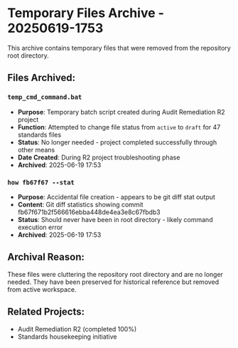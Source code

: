 # Temporary Files Archive - 20250619-1753

This archive contains temporary files that were removed from the repository root directory.

## Files Archived:

### `temp_cmd_command.bat`
- **Purpose**: Temporary batch script created during Audit Remediation R2 project
- **Function**: Attempted to change file status from `active` to `draft` for 47 standards files
- **Status**: No longer needed - project completed successfully through other means
- **Date Created**: During R2 project troubleshooting phase
- **Archived**: 2025-06-19 17:53

### `how fb67f67 --stat`
- **Purpose**: Accidental file creation - appears to be git diff stat output
- **Content**: Git diff statistics showing commit fb67f671b2f566616ebba448de4ea3e8c67fbdb3
- **Status**: Should never have been in root directory - likely command execution error
- **Archived**: 2025-06-19 17:53

## Archival Reason:
These files were cluttering the repository root directory and are no longer needed. They have been preserved for historical reference but removed from active workspace.

## Related Projects:
- Audit Remediation R2 (completed 100%)
- Standards housekeeping initiative 